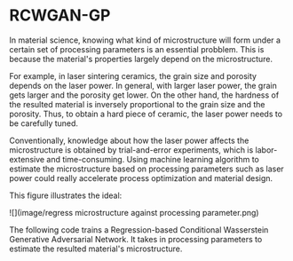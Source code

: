 # RCWGAN-GP

In material science, knowing what kind of microstructure will form under a certain set of processing parameters is an essential probblem. This is because the material's properties largely depend on the microstructure.

For example, in laser sintering ceramics, the grain size and porosity depends on the laser power. In general, with larger laser power, the grain gets larger and the porosity get lower. On the other hand, the hardness of the resulted material is inversely proportional to the grain size and the porosity. Thus, to obtain a hard piece of ceramic, the laser power needs to be carefully tuned.

Conventionally, knowledge about how the laser power affects the microstructure is obtained by trial-and-error experiments, which is labor-extensive and time-consuming. Using machine learning algorithm to estimate the microstructure based on processing parameters such as laser power could really accelerate process optimization and material design.

This figure illustrates the ideal:

![](image/regress microstructure against processing parameter.png)

The following code trains a Regression-based Conditional Wasserstein Generative Adversarial Network. It takes in processing parameters to estimate the resulted material's microstructure.
  

